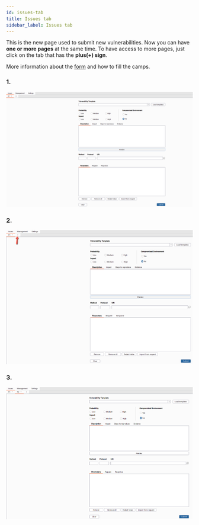 ```yaml
---
id: issues-tab
title: Issues tab
sidebar_label: Issues tab
---
```


This is the new page used to submit new vulnerabilities. Now you can have **one or more pages** at the same time. To have access to more pages, just click on the tab that has the **plus(+) sign**.

More information about the [form](https://github.com/convisolabs/Burp-ConvisoPlatform/wiki/New-issue) and how to fill the camps.

### **1.** 
![img](../../../../static/img/burp-extension/issues_tab/1.png)

### **2.** 
![img](../../../../static/img/burp-extension/issues_tab/2.png)

### **3.** 
![img](../../../../static/img/burp-extension/issues_tab/3.png)